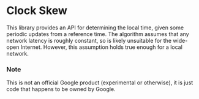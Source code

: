 # Clock Skew
This library provides an API for determining the local time, given some periodic updates from a reference time. The algorithm assumes that any network latency is roughly constant, so is likely unsuitable for the wide-open Internet. However, this assumption holds true enough for a local network.

### Note
This is not an official Google product (experimental or otherwise), it is just code that happens to be owned by Google.